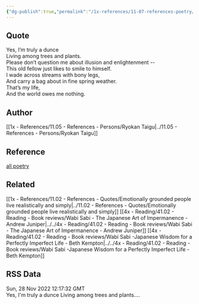 ```yaml
---
{"dg-publish":true,"permalink":"/1x-references/11-07-references-poetry/yes-im-truly-a-dunce-ryokan-taigu/","dgHomeLink":true,"dgPassFrontmatter":false,"dgShowBacklinks":true,"dgShowLocalGraph":false,"dgShowInlineTitle":true}
---
```



## Quote
Yes, I’m truly a dunce  
Living among trees and plants.  
Please don’t question me about illusion and enlightenment --  
This old fellow just likes to smile to himself.  
I wade across streams with bony legs,  
And carry a bag about in fine spring weather.  
That’s my life,  
And the world owes me nothing.

## Author
[[1x - References/11.05 - References - Persons/Ryokan Taigu|../11.05 - References - Persons/Ryokan Taigu]]

## Reference
[all poetry](https://allpoetry.com/Yes-Im-Truly-A-Dunce-)

## Related
[[1x - References/11.02 - References - Quotes/Emotionally grounded people live realistically and simply|../11.02 - References - Quotes/Emotionally grounded people live realistically and simply]]
[[4x - Reading/41.02 - Reading - Book reviews/Wabi Sabi - The Japanese Art of Impermanence - Andrew Juniper|../../4x - Reading/41.02 - Reading - Book reviews/Wabi Sabi - The Japanese Art of Impermanence - Andrew Juniper]]
[[4x - Reading/41.02 - Reading - Book reviews/Wabi Sabi -Japanese Wisdom for a Perfectly Imperfect Life - Beth Kempton|../../4x - Reading/41.02 - Reading - Book reviews/Wabi Sabi -Japanese Wisdom for a Perfectly Imperfect Life - Beth Kempton]]

## RSS Data
<div class='date'>Sun, 28 Nov 2022 12:17:32 GMT</div>
<div class='description'>Yes, I'm truly a dunce
Living among trees and plants....
</div>